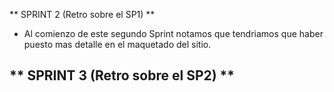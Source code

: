 ** SPRINT 2 (Retro sobre el SP1) **
- Al comienzo de este segundo Sprint notamos que tendriamos que haber puesto mas detalle en el maquetado del sitio.

** SPRINT 3 (Retro sobre el SP2) **
- 